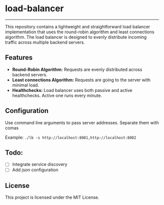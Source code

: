 # load-balancer
---

This repository contains a lightweight and straightforward load balancer implementation that uses the round-robin algorithm and least connections algorithm. The load balancer is designed to evenly distribute incoming traffic across multiple backend servers.

## Features

- **Round-Robin Algorithm:** Requests are evenly distributed across backend servers.
- **Least connections Algorithm:** Requests are going to the server with minimal load.
- **Healthchecks:** Load balancer uses both passive and active healthchecks. Active one runs every minute.

## Configuration

Use command line arguments to pass server addresses. Separate them with comas

Example: `./lb -s http://localhost:8081,http://localhost:8082`


## Todo:

- [ ] Integrate service discovery
- [ ] Add json configuration

## License

This project is licensed under the MIT License.
